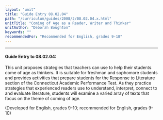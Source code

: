 ```yaml
---
layout: "unit"
title: "Guide Entry 08.02.04"
path: "/curriculum/guides/2008/2/08.02.04.x.html"
unitTitle: "Coming of Age as a Reader, Writer and Thinker"
unitAuthor: "Deborah Boughton"
keywords: ""
recommendedFor: "Recommended for English, grades 9-10"
---
```

<body>
<hr/>
<h4>
Guide Entry to 08.02.04:
</h4>
<p>
This unit proposes strategies that teachers can use to help their students come of age as thinkers. It is suitable for freshman and sophomore students and provides activities that prepare students for the Response to Literature section of the Connecticut Academic Performance Test. As they practice strategies that experienced readers use to understand, interpret, connect to and evaluate literature, students will examine a varied array of texts that focus on the theme of coming of age.
</p>
<p>
(Developed for English, grades 9-10; recommended for English, grades 9-10)
</p>
</body>
